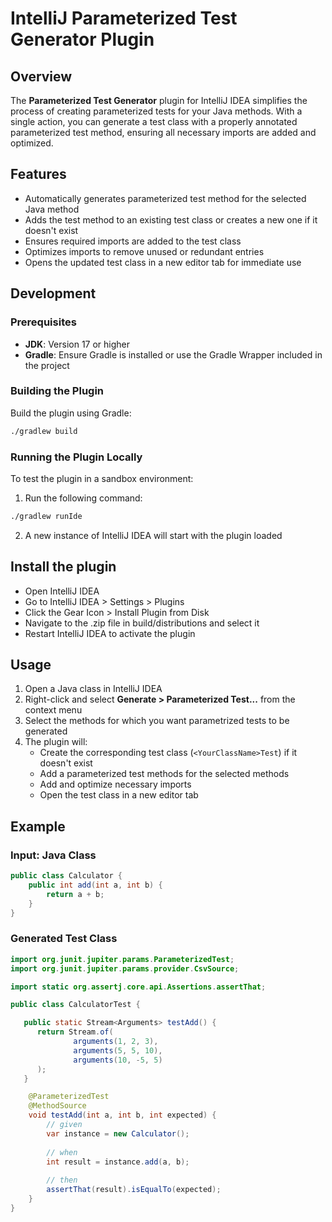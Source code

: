 # IntelliJ Parameterized Test Generator Plugin

## Overview
The **Parameterized Test Generator** plugin for IntelliJ IDEA simplifies the process of creating parameterized tests for your Java methods. With a single action, you can generate a test class with a properly annotated parameterized test method, ensuring all necessary imports are added and optimized.

## Features
- Automatically generates parameterized test method for the selected Java method
- Adds the test method to an existing test class or creates a new one if it doesn't exist
- Ensures required imports are added to the test class
- Optimizes imports to remove unused or redundant entries
- Opens the updated test class in a new editor tab for immediate use

## Development
### Prerequisites
- **JDK**: Version 17 or higher
- **Gradle**: Ensure Gradle is installed or use the Gradle Wrapper included in the project

### Building the Plugin
Build the plugin using Gradle:
```bash
./gradlew build
```

### Running the Plugin Locally
To test the plugin in a sandbox environment:
1. Run the following command:
```bash
./gradlew runIde
```
2. A new instance of IntelliJ IDEA will start with the plugin loaded

## Install the plugin
- Open IntelliJ IDEA
- Go to IntelliJ IDEA > Settings > Plugins
- Click the Gear Icon > Install Plugin from Disk
- Navigate to the .zip file in build/distributions and select it
- Restart IntelliJ IDEA to activate the plugin

## Usage
1. Open a Java class in IntelliJ IDEA
2. Right-click and select **Generate > Parameterized Test...** from the context menu
3. Select the methods for which you want parametrized tests to be generated
4. The plugin will:
    - Create the corresponding test class (`<YourClassName>Test`) if it doesn't exist
    - Add a parameterized test methods for the selected methods
    - Add and optimize necessary imports
    - Open the test class in a new editor tab

## Example

### Input: Java Class
```java
public class Calculator {
    public int add(int a, int b) {
        return a + b;
    }
}
```

### Generated Test Class
```java
import org.junit.jupiter.params.ParameterizedTest;
import org.junit.jupiter.params.provider.CsvSource;

import static org.assertj.core.api.Assertions.assertThat;

public class CalculatorTest {

   public static Stream<Arguments> testAdd() {
      return Stream.of(
              arguments(1, 2, 3),
              arguments(5, 5, 10),
              arguments(10, -5, 5)
      );
   }

    @ParameterizedTest
    @MethodSource
    void testAdd(int a, int b, int expected) {
        // given
        var instance = new Calculator();
        
        // when
        int result = instance.add(a, b);
        
        // then
        assertThat(result).isEqualTo(expected);
    }
}
```